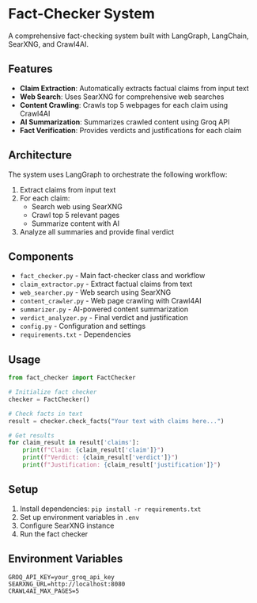 # Fact-Checker System

A comprehensive fact-checking system built with LangGraph, LangChain, SearXNG, and Crawl4AI.

## Features

- **Claim Extraction**: Automatically extracts factual claims from input text
- **Web Search**: Uses SearXNG for comprehensive web searches
- **Content Crawling**: Crawls top 5 webpages for each claim using Crawl4AI
- **AI Summarization**: Summarizes crawled content using Groq API
- **Fact Verification**: Provides verdicts and justifications for each claim

## Architecture

The system uses LangGraph to orchestrate the following workflow:
1. Extract claims from input text
2. For each claim:
   - Search web using SearXNG
   - Crawl top 5 relevant pages
   - Summarize content with AI
3. Analyze all summaries and provide final verdict

## Components

- `fact_checker.py` - Main fact-checker class and workflow
- `claim_extractor.py` - Extract factual claims from text
- `web_searcher.py` - Web search using SearXNG
- `content_crawler.py` - Web page crawling with Crawl4AI
- `summarizer.py` - AI-powered content summarization
- `verdict_analyzer.py` - Final verdict and justification
- `config.py` - Configuration and settings
- `requirements.txt` - Dependencies

## Usage

```python
from fact_checker import FactChecker

# Initialize fact checker
checker = FactChecker()

# Check facts in text
result = checker.check_facts("Your text with claims here...")

# Get results
for claim_result in result['claims']:
    print(f"Claim: {claim_result['claim']}")
    print(f"Verdict: {claim_result['verdict']}")
    print(f"Justification: {claim_result['justification']}")
```

## Setup

1. Install dependencies: `pip install -r requirements.txt`
2. Set up environment variables in `.env`
3. Configure SearXNG instance
4. Run the fact checker

## Environment Variables

```
GROQ_API_KEY=your_groq_api_key
SEARXNG_URL=http://localhost:8080
CRAWL4AI_MAX_PAGES=5
```
